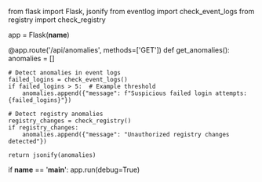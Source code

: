 from flask import Flask, jsonify
from eventlog import check_event_logs
from registry import check_registry

app = Flask(__name__)

@app.route('/api/anomalies', methods=['GET'])
def get_anomalies():
    anomalies = []
    
    # Detect anomalies in event logs
    failed_logins = check_event_logs()
    if failed_logins > 5:  # Example threshold
        anomalies.append({"message": f"Suspicious failed login attempts: {failed_logins}"})
    
    # Detect registry anomalies
    registry_changes = check_registry()
    if registry_changes:
        anomalies.append({"message": "Unauthorized registry changes detected"})
    
    return jsonify(anomalies)

if __name__ == '__main__':
    app.run(debug=True)
